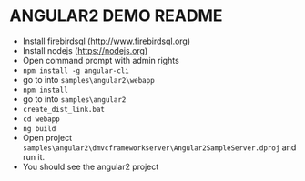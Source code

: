 # ANGULAR2 DEMO README 

- Install firebirdsql (http://www.firebirdsql.org)
- Install nodejs (https://nodejs.org)
- Open command prompt with admin rights
- ```npm install -g angular-cli```
- go to into ```samples\angular2\webapp```
- ```npm install``` 
- go to into ```samples\angular2```
- ```create_dist_link.bat```
- ```cd webapp```
- ```ng build```
- Open project ```samples\angular2\dmvcframeworkserver\Angular2SampleServer.dproj``` and run it.
- You should see the angular2 project 